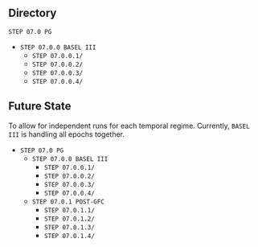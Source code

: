 ## Directory ##
`STEP 07.0 PG`
- `STEP 07.0.0 BASEL III`
  - `STEP 07.0.0.1/`
  - `STEP 07.0.0.2/`
  - `STEP 07.0.0.3/`
  - `STEP 07.0.0.4/`

## Future State ##
To allow for independent runs for each temporal regime. Currently, `BASEL III` is handling all epochs together.
- `STEP 07.0 PG`
  - `STEP 07.0.0 BASEL III`
    - `STEP 07.0.0.1/`
    - `STEP 07.0.0.2/`
    - `STEP 07.0.0.3/`
    - `STEP 07.0.0.4/`
  - `STEP 07.0.1 POST-GFC`
    - `STEP 07.0.1.1/`
    - `STEP 07.0.1.2/`
    - `STEP 07.0.1.3/`
    - `STEP 07.0.1.4/`
